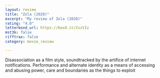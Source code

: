 ```yaml
---
layout: review
title: "Zola (2020)"
excerpt: "My review of Zola (2020)"
rating: "4.0"
letterboxd_url: https://boxd.it/2sztIz
mst3k: false
rifftrax: false
category: movie_review

---
```


Disassociation as a film style, soundtracked by the artifice of internet notifications. Performance and alternate identity as a means of accessing and abusing power, care and boundaries as the things to exploit